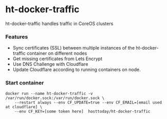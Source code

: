 # ht-docker-traffic

ht-docker-traffic handles traffic in CoreOS clusters

### Features

* Sync certificates (SSL) between multiple instances of the ht-docker-traffic container on different nodes
* Get missing certificates from Lets Encrypt
* Use DNS Challenge with Cloudflare
* Update Cloudflare according to running containers on node.

### Start container

```shell
docker run --name ht-docker-traffic -v /var/run/docker.sock:/var/run/docker.sock \
    --restart always --env CF_UPDATE=true --env CF_EMAIL=[email used at cloudflare] \
    --env CF_KEY=[some token here]  hosttoday/ht-docker-traffic
